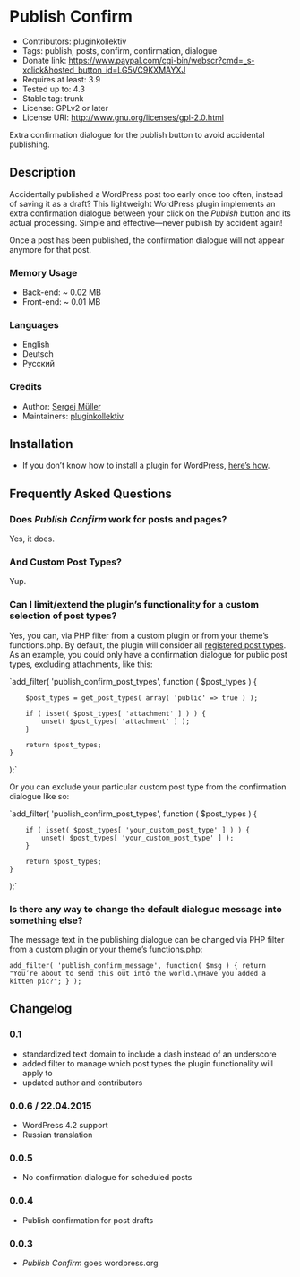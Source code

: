 # Publish Confirm #
* Contributors:      pluginkollektiv
* Tags:              publish, posts, confirm, confirmation, dialogue
* Donate link:       https://www.paypal.com/cgi-bin/webscr?cmd=_s-xclick&hosted_button_id=LG5VC9KXMAYXJ
* Requires at least: 3.9
* Tested up to:      4.3
* Stable tag:        trunk
* License:           GPLv2 or later
* License URI:       http://www.gnu.org/licenses/gpl-2.0.html


Extra confirmation dialogue for the publish button to avoid accidental publishing.


## Description ##
Accidentally published a WordPress post too early once too often, instead of saving it as a draft? This lightweight WordPress plugin implements an extra confirmation dialogue between your click on the *Publish* button and its actual processing. Simple and effective—never publish by accident again!

Once a post has been published, the confirmation dialogue will not appear anymore for that post.


### Memory Usage ###
* Back-end: ~ 0.02 MB
* Front-end: ~ 0.01 MB


### Languages ###
* English
* Deutsch
* Русский


### Credits ###
* Author: [Sergej Müller](https://sergejmueller.github.io/)
* Maintainers: [pluginkollektiv](http://pluginkollektiv.org/)


## Installation ##
* If you don’t know how to install a plugin for WordPress, [here’s how](http://codex.wordpress.org/Managing_Plugins#Installing_Plugins).


## Frequently Asked Questions ##
### Does _Publish Confirm_ work for posts and pages? ###
Yes, it does.

### And Custom Post Types? ###
Yup.

### Can I limit/extend the plugin’s functionality for a custom selection of post types? ###
Yes, you can, via PHP filter from a custom plugin or from your theme’s functions.php. By default, the plugin will consider all [registered post types](https://developer.wordpress.org/reference/functions/register_post_type/). As an example, you could only have a confirmation dialogue for public post types, excluding attachments, like this:

`add_filter(
	'publish_confirm_post_types',
	function ( $post_types ) {

		$post_types = get_post_types( array( 'public' => true ) );

		if ( isset( $post_types[ 'attachment' ] ) ) {
			unset( $post_types[ 'attachment' ] );
		}

		return $post_types;
	}
);`

Or you can exclude your particular custom post type from the confirmation dialogue like so:

`add_filter(
	'publish_confirm_post_types',
	function ( $post_types ) {

		if ( isset( $post_types[ 'your_custom_post_type' ] ) ) {
			unset( $post_types[ 'your_custom_post_type' ] );
		}

		return $post_types;
	}
);`

### Is there any way to change the default dialogue message into something else? ###
The message text in the publishing dialogue can be changed via PHP filter from a custom plugin or your theme’s functions.php:

`add_filter(
	'publish_confirm_message',
	function( $msg ) {
		return "You’re about to send this out into the world.\nHave you added a kitten pic?";
	}
);`


## Changelog ##
### 0.1 ###
* standardized text domain to include a dash instead of an underscore
* added filter to manage which post types the plugin functionality will apply to
* updated author and contributors

### 0.0.6 / 22.04.2015 ###
* WordPress 4.2 support
* Russian translation

### 0.0.5 ###
* No confirmation dialogue for scheduled posts

### 0.0.4 ###
* Publish confirmation for post drafts

### 0.0.3 ###
* *Publish Confirm* goes wordpress.org
